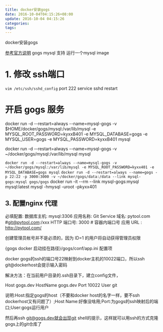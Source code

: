 ```yaml
---
title: docker安装gogs
date: 2016-10-04T04:15:26+08:00
update: 2016-10-04 04:15:26
categories:
tags:
---
```

docker安装gogs

[参考官方说明](https://github.com/gogits/gogs/blob/master/README_ZH.md)
gogs mysql 支持
运行一个mysql image

# 1. 修改 ssh端口
`vim /etc/ssh/sshd_config`
    port 222
service sshd restart

# 开启 gogs 服务
docker run -d --restart=always --name=mysql-gogs -v $HOME/docker/gogs/mysql:/var/lib/mysql -e MYSQL_ROOT_PASSWORD=kyxxB401 -e MYSQL_DATABASE=gogs -e MYSQL_USER=gogs -e MYSQL_PASSWORD=kyxxB401 mysql

docker run -d --restart=always --name=mysql-gogs -v ~/docker/gogs/mysql:/var/lib/mysql mysql

`docker run -d --restart=always --name=mysql-gogs -v ~/docker/gogs/mysql:/var/lib/mysql -e MYSQL_ROOT_PASSWORD=kyxx401 -e MYSQL_DATABASE=gogs mysql`
`docker run -d --restart=always --name=gogs -p 22:22 -p 3000:3000 -v ~/docker/gogs/data:/data --link mysql-gogs:mysql gogs/gogs`
docker run -it --rm --link mysql-gogs:mysql mysql:latest mysql -hmysql -uroot -pkyxx401

## 3. 配置nginx 代理

必填配置:
数据库主机: mysql:3306
应用名称:  Git Service
域名:  pytool.com        #git@pytool.com:/xxx
HTTP 端口号: 3000        # 容器内端口号
应用 URL : http://pytool.com/

创建管理员帐号并不是必须的，因为 ID=1 的用户将自动获得管理员权限


{gogs docker 启动挂在路径}/gogs/conf/app.ini
配置项


docker gogs的ssh的端口号22映射到docker主机的10022端口，所以ssh git@dockerhost会提示输入密码

解决方法：在当前用户目录的.ssh目录下，建立config文件，

Host gogs.dev
HostName gogs.dev
Port 10022
User git

说明:Host:指定gogs的host（不要和docker host的名字一样，要不ssh dockerhost又有问题了）;Host Name:好像没啥用;Port:为gogs的ssh映射后的端口;User:gogs运行用户

然后再ssh git@gogs.dev就会出现git shell的提示，这样就可以用ssh的方式克隆gogs上的git仓库了
